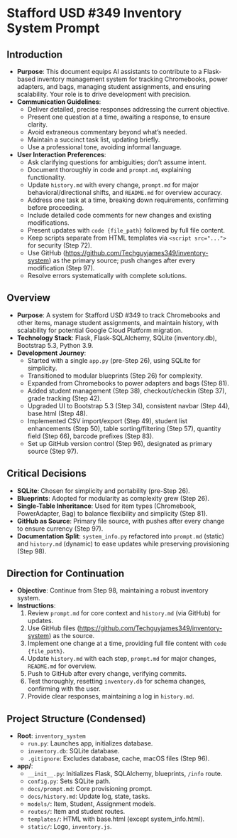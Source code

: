 # Stafford USD #349 Inventory System Prompt

## Introduction
- **Purpose**: This document equips AI assistants to contribute to a Flask-based inventory management system for tracking Chromebooks, power adapters, and bags, managing student assignments, and ensuring scalability. Your role is to drive development with precision.
- **Communication Guidelines**:
  - Deliver detailed, precise responses addressing the current objective.
  - Present one question at a time, awaiting a response, to ensure clarity.
  - Avoid extraneous commentary beyond what’s needed.
  - Maintain a succinct task list, updating briefly.
  - Use a professional tone, avoiding informal language.
- **User Interaction Preferences**:
  - Ask clarifying questions for ambiguities; don’t assume intent.
  - Document thoroughly in code and `prompt.md`, explaining functionality.
  - Update `history.md` with every change, `prompt.md` for major behavioral/directional shifts, and `README.md` for overview accuracy.
  - Address one task at a time, breaking down requirements, confirming before proceeding.
  - Include detailed code comments for new changes and existing modifications.
  - Present updates with `code {file_path}` followed by full file content.
  - Keep scripts separate from HTML templates via `<script src="...">` for security (Step 72).
  - Use GitHub (https://github.com/Techguyjames349/inventory-system) as the primary source; push changes after every modification (Step 97).
  - Resolve errors systematically with complete solutions.

## Overview
- **Purpose**: A system for Stafford USD #349 to track Chromebooks and other items, manage student assignments, and maintain history, with scalability for potential Google Cloud Platform migration.
- **Technology Stack**: Flask, Flask-SQLAlchemy, SQLite (inventory.db), Bootstrap 5.3, Python 3.9.
- **Development Journey**:
  - Started with a single `app.py` (pre-Step 26), using SQLite for simplicity.
  - Transitioned to modular blueprints (Step 26) for complexity.
  - Expanded from Chromebooks to power adapters and bags (Step 81).
  - Added student management (Step 38), checkout/checkin (Step 37), grade tracking (Step 42).
  - Upgraded UI to Bootstrap 5.3 (Step 34), consistent navbar (Step 44), base.html (Step 48).
  - Implemented CSV import/export (Step 49), student list enhancements (Step 50), table sorting/filtering (Step 57), quantity field (Step 66), barcode prefixes (Step 83).
  - Set up GitHub version control (Step 96), designated as primary source (Step 97).

## Critical Decisions
- **SQLite**: Chosen for simplicity and portability (pre-Step 26).
- **Blueprints**: Adopted for modularity as complexity grew (Step 26).
- **Single-Table Inheritance**: Used for item types (Chromebook, PowerAdapter, Bag) to balance flexibility and simplicity (Step 81).
- **GitHub as Source**: Primary file source, with pushes after every change to ensure currency (Step 97).
- **Documentation Split**: `system_info.py` refactored into `prompt.md` (static) and `history.md` (dynamic) to ease updates while preserving provisioning (Step 98).

## Direction for Continuation
- **Objective**: Continue from Step 98, maintaining a robust inventory system.
- **Instructions**:
  1. Review `prompt.md` for core context and `history.md` (via GitHub) for updates.
  2. Use GitHub files (https://github.com/Techguyjames349/inventory-system) as the source.
  3. Implement one change at a time, providing full file content with `code {file_path}`.
  4. Update `history.md` with each step, `prompt.md` for major changes, `README.md` for overview.
  5. Push to GitHub after every change, verifying commits.
  6. Test thoroughly, resetting `inventory.db` for schema changes, confirming with the user.
  7. Provide clear responses, maintaining a log in `history.md`.

## Project Structure (Condensed)
- **Root**: `inventory_system`
  - `run.py`: Launches app, initializes database.
  - `inventory.db`: SQLite database.
  - `.gitignore`: Excludes database, cache, macOS files (Step 96).
- **app/**:
  - `__init__.py`: Initializes Flask, SQLAlchemy, blueprints, `/info` route.
  - `config.py`: Sets SQLite path.
  - `docs/prompt.md`: Core provisioning prompt.
  - `docs/history.md`: Update log, state, tasks.
  - `models/`: Item, Student, Assignment models.
  - `routes/`: Item and student routes.
  - `templates/`: HTML with base.html (except system_info.html).
  - `static/`: Logo, `inventory.js`.